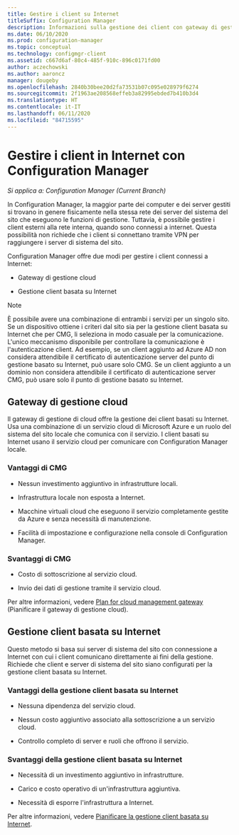 ```yaml
---
title: Gestire i client su Internet
titleSuffix: Configuration Manager
description: Informazioni sulla gestione dei client con gateway di gestione cloud e sulla gestione basata su Internet in Configuration Manager.
ms.date: 06/10/2020
ms.prod: configuration-manager
ms.topic: conceptual
ms.technology: configmgr-client
ms.assetid: c667d6af-80c4-485f-910c-896c0171fd00
author: aczechowski
ms.author: aaroncz
manager: dougeby
ms.openlocfilehash: 2840b30bee20d2fa73531b07c095e028979f6274
ms.sourcegitcommit: 2f1963ae208568effeb3a82995ebded7b410b3d4
ms.translationtype: HT
ms.contentlocale: it-IT
ms.lasthandoff: 06/11/2020
ms.locfileid: "84715595"
---
```

# <a name="manage-clients-on-the-internet-with-configuration-manager"></a>Gestire i client in Internet con Configuration Manager

*Si applica a: Configuration Manager (Current Branch)*

In Configuration Manager, la maggior parte dei computer e dei server gestiti si trovano in genere fisicamente nella stessa rete dei server del sistema del sito che eseguono le funzioni di gestione. Tuttavia, è possibile gestire i client esterni alla rete interna, quando sono connessi a internet. Questa possibilità non richiede che i client si connettano tramite VPN per raggiungere i server di sistema del sito.

Configuration Manager offre due modi per gestire i client connessi a Internet:

- Gateway di gestione cloud

- Gestione client basata su Internet

> [!NOTE]
> È possibile avere una combinazione di entrambi i servizi per un singolo sito. Se un dispositivo ottiene i criteri dal sito sia per la gestione client basata su Internet che per CMG, li seleziona in modo casuale per la comunicazione. L'unico meccanismo disponibile per controllare la comunicazione è l'autenticazione client. Ad esempio, se un client aggiunto ad Azure AD non considera attendibile il certificato di autenticazione server del punto di gestione basato su Internet, può usare solo CMG. Se un client aggiunto a un dominio non considera attendibile il certificato di autenticazione server CMG, può usare solo il punto di gestione basato su Internet.<!-- SCCMDocs#1541 -->

## <a name="cloud-management-gateway"></a>Gateway di gestione cloud

Il gateway di gestione di cloud offre la gestione dei client basati su Internet. Usa una combinazione di un servizio cloud di Microsoft Azure e un ruolo del sistema del sito locale che comunica con il servizio. I client basati su Internet usano il servizio cloud per comunicare con Configuration Manager locale.

### <a name="cmg-advantages"></a>Vantaggi di CMG

- Nessun investimento aggiuntivo in infrastrutture locali.  

- Infrastruttura locale non esposta a Internet.  

- Macchine virtuali cloud che eseguono il servizio completamente gestite da Azure e senza necessità di manutenzione.  

- Facilità di impostazione e configurazione nella console di Configuration Manager.  

### <a name="cmg-disadvantages"></a>Svantaggi di CMG  

- Costo di sottoscrizione al servizio cloud.  

- Invio dei dati di gestione tramite il servizio cloud.  

Per altre informazioni, vedere [Plan for cloud management gateway](cmg/plan-cloud-management-gateway.md) (Pianificare il gateway di gestione cloud).  

## <a name="internet-based-client-management"></a>Gestione client basata su Internet

Questo metodo si basa sui server di sistema del sito con connessione a Internet con cui i client comunicano direttamente ai fini della gestione. Richiede che client e server di sistema del sito siano configurati per la gestione client basata su Internet.

### <a name="ibcm-advantages"></a>Vantaggi della gestione client basata su Internet

- Nessuna dipendenza del servizio cloud.  

- Nessun costo aggiuntivo associato alla sottoscrizione a un servizio cloud.  

- Controllo completo di server e ruoli che offrono il servizio.  

### <a name="ibcm-disadvantages"></a>Svantaggi della gestione client basata su Internet

- Necessità di un investimento aggiuntivo in infrastrutture.  

- Carico e costo operativo di un'infrastruttura aggiuntiva.  

- Necessità di esporre l'infrastruttura a Internet.  

Per altre informazioni, vedere [Pianificare la gestione client basata su Internet](plan-internet-based-client-management.md).  
